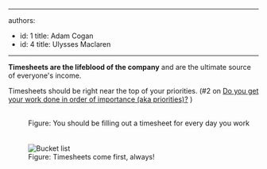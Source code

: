 

---
authors:
  - id: 1
    title: Adam Cogan
  - id: 4
    title: Ulysses Maclaren
---




<span class='intro'> <p><strong>Timesheets are the lifeblood of the company</strong> and are the ultimate source of everyone's income. </p> </span>

<p>Timesheets should be right near the top of your priorities. (#2 on <a href="/_layouts/15/FIXUPREDIRECT.ASPX?WebId=3dfc0e07-e23a-4cbb-aac2-e778b71166a2&amp;TermSetId=07da3ddf-0924-4cd2-a6d4-a4809ae20160&amp;TermId=422fc16f-bc94-413a-b14f-4172791f92a0">Do you get your work done in order of importance (aka priorities)?</a>&#160;)</p><dl class="image"><dd class="ssw15-rteElement-FigureNormal">&#160;<img src="/PublishingImages/enter-your-timesheets.jpg" alt="" style="margin&#58;5px;" /> <br>Figure&#58; You should be filling out a timesheet for every ​day you work<br></dd><dt><br></dt><dt><br></dt><dd class="ssw15-rteElement-FigureNormal"><img alt="Bucket list" src="/PublishingImages/Bucket-list.jpg" /><br></dd><dd class="ssw15-rteElement-FigureNormal">Figure&#58; Timesheets come first, always!</dd></dl>


